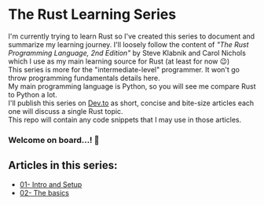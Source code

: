 # The Rust Learning Series
I'm currently trying to learn Rust so I've created this series to document and summarize my learning journey. I'll loosely follow the content of _"The Rust Programming Language, 2nd Edition"_ by Steve Klabnik and Carol Nichols which I use as my main learning source for Rust (at least for now 😉)  
This series is more for the "intermediate-level" programmer. It won't go throw programming fundamentals details here.  
My main programming language is Python, so you will see me compare Rust to Python a lot.  
I'll publish this series on [Dev.to](https://dev.to) as short, concise and bite-size articles each one will discuss a single Rust topic.  
This repo will contain any code snippets that I may use in those articles.  
  
### Welcome on board...! 🤗

## Articles in this series:
- [01- Intro and Setup](https://dev.to/fadygrab/learning-rust-1-intro-and-setup-5a77)
- [02- The basics](#)